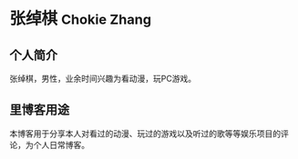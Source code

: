 <h1>张绰棋  <small>Chokie Zhang</small></h1>

## 个人简介

张绰棋，男性，业余时间兴趣为看动漫，玩PC游戏。



## 里博客用途

本博客用于分享本人对看过的动漫、玩过的游戏以及听过的歌等等娱乐项目的评论，为个人日常博客。

